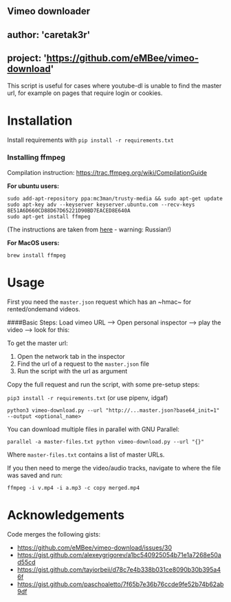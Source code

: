 ## Vimeo downloader
## __author__: 'caretak3r'
## __project__: 'https://github.com/eMBee/vimeo-download'

This script is useful for cases where youtube-dl is unable to find the master url, for example on pages that require login or cookies.

Installation 
=======

Install requirements with `pip install -r requirements.txt`

### Installing ffmpeg

Compilation instruction: https://trac.ffmpeg.org/wiki/CompilationGuide

**For ubuntu users:**

    sudo add-apt-repository ppa:mc3man/trusty-media && sudo apt-get update 
    sudo apt-key adv --keyserver keyserver.ubuntu.com --recv-keys 8E51A6D660CD88D67D65221D90BD7EACED8E640A
    sudo apt-get install ffmpeg

(The instructions are taken from [here](http://help.ubuntu.ru/wiki/ffmpeg) - warning: Russian!)
    
**For MacOS users:**

    brew install ffmpeg


Usage
=====

First you need the `master.json` request which has an ~hmac~ for rented/ondemand videos.

####Basic Steps: 
Load vimeo URL --> Open personal inspector --> play the video --> look for this:


To get the master url:
   1. Open the network tab in the inspector
   2. Find the url of a request to the `master.json` file
   3. Run the script with the url as argument

Copy the full request and run the script, with some pre-setup steps:

   `pip3 install -r requirements.txt` (or use pipenv, idgaf)
    
   `python3 vimeo-download.py --url "http://...master.json?base64_init=1" --output <optional_name>`

You can download multiple files in parallel with GNU Parallel:

   `parallel -a master-files.txt python vimeo-download.py --url "{}"`

Where `master-files.txt` contains a list of master URLs.

If you then need to merge the video/audio tracks, navigate to where the file was saved and run:

   `ffmpeg -i v.mp4 -i a.mp3 -c copy merged.mp4`


Acknowledgements
=======

Code merges the following gists:
- https://github.com/eMBee/vimeo-download/issues/30
- https://gist.github.com/alexeygrigorev/a1bc540925054b71e1a7268e50ad55cd
- https://gist.github.com/tayiorbeii/d78c7e4b338b031ce8090b30b395a46f
- https://gist.github.com/paschoaletto/7f65b7e36b76ccde9fe52b74b62ab9df

